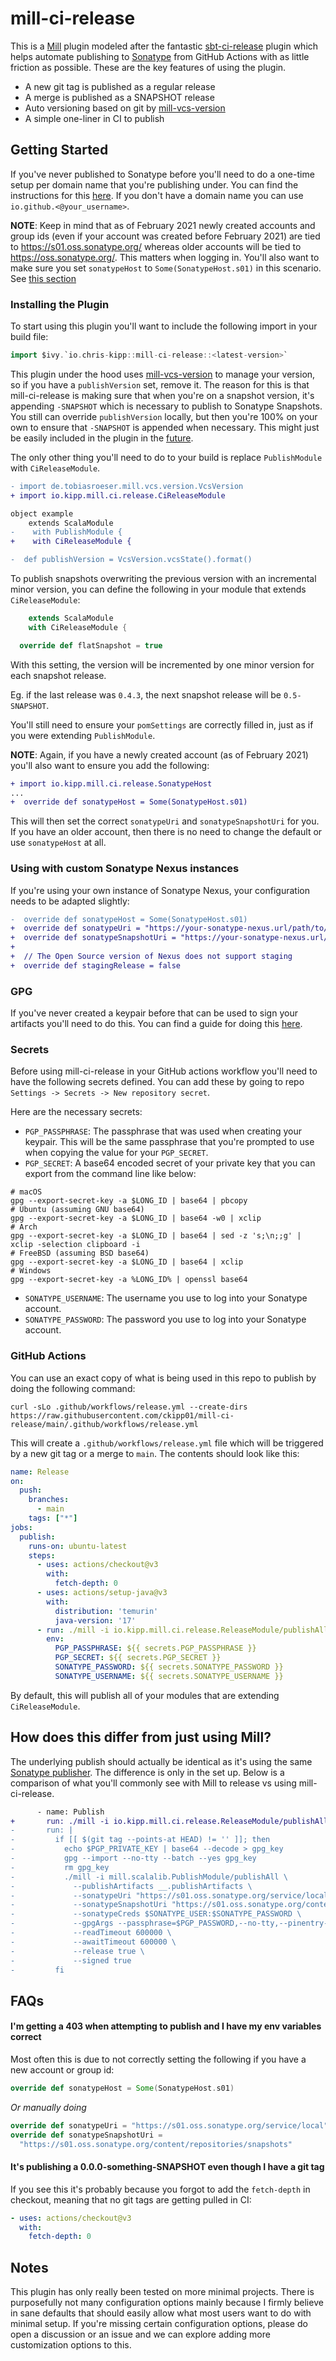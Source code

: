 # mill-ci-release

This is a [Mill][mill] plugin modeled after the fantastic
[sbt-ci-release][sbt-ci-release] plugin which helps automate publishing to
[Sonatype][sonatype] from GitHub Actions with as little friction as possible.
These are the key features of using the plugin.

- A new git tag is published as a regular release
- A merge is published as a SNAPSHOT release
- Auto versioning based on git by [mill-vcs-version][mill-vcs-version]
- A simple one-liner in CI to publish

## Getting Started

If you've never published to Sonatype before you'll need to do a one-time setup
per domain name that you're publishing under. You can find the instructions for
this [here][sonatype-setup]. If you don't have a domain name you can use
`io.github.<@your_username>`.

**NOTE**: Keep in mind that as of February 2021 newly created accounts and group ids (even if your account was created before February 2021) are tied
to <https://s01.oss.sonatype.org/> whereas older accounts will be tied to
<https://oss.sonatype.org/>. This matters when logging in. You'll also want to
make sure you set `sonatypeHost` to `Some(SonatypeHost.s01)` in this scenario. See [this section](#im-getting-a-403-when-attempting-to-publish-and-i-have-my-env-variables-correct)

### Installing the Plugin

To start using this plugin you'll want to include the following import in your
build file:

```scala
import $ivy.`io.chris-kipp::mill-ci-release::<latest-version>`
```

This plugin under the hood uses [mill-vcs-version][mill-vcs-version] to manage
your version, so if you have a `publishVersion` set, remove it. The reason for
this is that mill-ci-release is making sure that when you're on a snapshot
version, it's appending `-SNAPSHOT` which is necessary to publish to Sonatype
Snapshots. You still can override `publishVersion` locally, but then you're 100%
on your own to ensure that `-SNAPSHOT` is appended when necessary. This might
just be easily included in the plugin in the [future][mill-vcs-discussion].

The only other thing you'll need to do to your build is replace `PublishModule`
with `CiReleaseModule`.

```diff
- import de.tobiasroeser.mill.vcs.version.VcsVersion
+ import io.kipp.mill.ci.release.CiReleaseModule

object example 
    extends ScalaModule
-    with PublishModule {
+    with CiReleaseModule {

-  def publishVersion = VcsVersion.vcsState().format()
```

To publish snapshots overwriting the previous version with an incremental minor version,
you can define the following in your module that extends `CiReleaseModule`:

```scala
    extends ScalaModule
    with CiReleaseModule {

  override def flatSnapshot = true
```

With this setting, the version will be incremented by one minor version for each snapshot release.

Eg. if the last release was `0.4.3`, the next snapshot release will be `0.5-SNAPSHOT`.

You'll still need to ensure your `pomSettings` are correctly filled in, just as
if you were extending `PublishModule`.

**NOTE**: Again, if you have a newly created account (as of February 2021)
you'll also want to ensure you add the following:

```diff
+ import io.kipp.mill.ci.release.SonatypeHost
...
+  override def sonatypeHost = Some(SonatypeHost.s01)
```

This will then set the correct `sonatypeUri` and `sonatypeSnapshotUri` for you.
If you have an older account, then there is no need to change the default or use
`sonatypeHost` at all.

### Using with custom Sonatype Nexus instances

If you're using your own instance of Sonatype Nexus, your configuration needs to be adapted slightly:

```diff
-  override def sonatypeHost = Some(SonatypeHost.s01)
+  override def sonatypeUri = "https://your-sonatype-nexus.url/path/to/releases"
+  override def sonatypeSnapshotUri = "https://your-sonatype-nexus.url/path/to/snapshots"
+
+  // The Open Source version of Nexus does not support staging
+  override def stagingRelease = false
```

### GPG

If you've never created a keypair before that can be used to sign your artifacts
you'll need to do this. You can find a guide for doing this [here][gpg].

### Secrets

Before using mill-ci-release in your GitHub actions workflow you'll need to have
the following secrets defined. You can add these by going to repo `Settings ->
Secrets -> New repository secret`.

Here are the necessary secrets:

- `PGP_PASSPHRASE`: The passphrase that was used when creating your keypair.
    This will be the same passphrase that you're prompted to use when copying
    the value for your `PGP_SECRET`.
- `PGP_SECRET`: A base64 encoded secret of your private key that you can export
    from the command line like below:

```
# macOS
gpg --export-secret-key -a $LONG_ID | base64 | pbcopy
# Ubuntu (assuming GNU base64)
gpg --export-secret-key -a $LONG_ID | base64 -w0 | xclip
# Arch
gpg --export-secret-key -a $LONG_ID | base64 | sed -z 's;\n;;g' | xclip -selection clipboard -i
# FreeBSD (assuming BSD base64)
gpg --export-secret-key -a $LONG_ID | base64 | xclip
# Windows
gpg --export-secret-key -a %LONG_ID% | openssl base64
```

- `SONATYPE_USERNAME`: The username you use to log into your Sonatype account.
- `SONATYPE_PASSWORD`: The password you use to log into your Sonatype account.

### GitHub Actions

You can use an exact copy of what is being used in this repo to publish by
doing the following command:

```
curl -sLo .github/workflows/release.yml --create-dirs https://raw.githubusercontent.com/ckipp01/mill-ci-release/main/.github/workflows/release.yml
```

This will create a `.github/workflows/release.yml` file which will be triggered
by a new git tag or a merge to `main`. The contents should look like this:

```yaml
name: Release
on:
  push:
    branches:
      - main
    tags: ["*"]
jobs:
  publish:
    runs-on: ubuntu-latest
    steps:
      - uses: actions/checkout@v3
        with:
          fetch-depth: 0
      - uses: actions/setup-java@v3
        with:
          distribution: 'temurin'
          java-version: '17'
      - run: ./mill -i io.kipp.mill.ci.release.ReleaseModule/publishAll
        env:
          PGP_PASSPHRASE: ${{ secrets.PGP_PASSPHRASE }}
          PGP_SECRET: ${{ secrets.PGP_SECRET }}
          SONATYPE_PASSWORD: ${{ secrets.SONATYPE_PASSWORD }}
          SONATYPE_USERNAME: ${{ secrets.SONATYPE_USERNAME }}
```

By default, this will publish all of your modules that are extending
`CiReleaseModule`.

## How does this differ from just using Mill?

The underlying publish should actually be identical as it's using the same
[Sonatype publisher][mill-publisher]. The difference is only in the set up.
Below is a comparison of what you'll commonly see with Mill to release vs using
mill-ci-release.

```diff
      - name: Publish
+       run: ./mill -i io.kipp.mill.ci.release.ReleaseModule/publishAll
-       run: |
-         if [[ $(git tag --points-at HEAD) != '' ]]; then
-           echo $PGP_PRIVATE_KEY | base64 --decode > gpg_key
-           gpg --import --no-tty --batch --yes gpg_key
-           rm gpg_key
-           ./mill -i mill.scalalib.PublishModule/publishAll \
-             --publishArtifacts __.publishArtifacts \
-             --sonatypeUri "https://s01.oss.sonatype.org/service/local" \
-             --sonatypeSnapshotUri "https://s01.oss.sonatype.org/content/repositories/snapshots" \
-             --sonatypeCreds $SONATYPE_USER:$SONATYPE_PASSWORD \
-             --gpgArgs --passphrase=$PGP_PASSWORD,--no-tty,--pinentry-mode,loopback,--batch,--yes,-a,-b \
-             --readTimeout 600000 \
-             --awaitTimeout 600000 \
-             --release true \
-             --signed true
-         fi
```

## FAQs

#### I'm getting a 403 when attempting to publish and I have my env variables correct

Most often this is due to not correctly setting the following if you have a new
account or group id:

```scala
override def sonatypeHost = Some(SonatypeHost.s01)
```

_Or manually doing_

```scala
override def sonatypeUri = "https://s01.oss.sonatype.org/service/local"
override def sonatypeSnapshotUri =
  "https://s01.oss.sonatype.org/content/repositories/snapshots"
```

#### It's publishing a 0.0.0-something-SNAPSHOT even though I have a git tag

If you see this it's probably because you forgot to add the `fetch-depth` in
checkout, meaning that no git tags are getting pulled in CI:

```yaml
- uses: actions/checkout@v3
  with:
    fetch-depth: 0
```

## Notes

This plugin has only really been tested on more minimal projects. There is
purposefully not many configuration options mainly because I firmly believe in
sane defaults that should easily allow what most users want to do with minimal
setup. If you're missing certain configuration options, please do open a
discussion or an issue and we can explore adding more customization options to
this.

[mill]: https://com-lihaoyi.github.io/mill/mill/Intro_to_Mill.html
[sbt-ci-release]: https://github.com/sbt/sbt-ci-release
[sonatype]: https://www.sonatype.com/
[mill-vcs-version]: https://github.com/lefou/mill-vcs-version
[sonatype-setup]: https://central.sonatype.org/pages/ossrh-guide.html
[mill-vcs-discussion]: https://github.com/lefou/mill-vcs-version/discussions/62
[gpg]: https://central.sonatype.org/publish/requirements/gpg/
[mill-publisher]: https://github.com/com-lihaoyi/mill/blob/main/scalalib/src/publish/SonatypePublisher.scala
